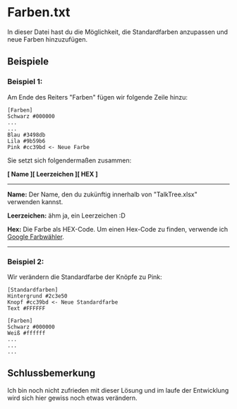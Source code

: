 # Farben.txt

In dieser Datei hast du die Möglichkeit, die Standardfarben anzupassen und neue Farben hinzuzufügen.

## Beispiele

### Beispiel 1:

Am Ende des Reiters "Farben" fügen wir folgende Zeile hinzu:

```
[Farben]
Schwarz #000000
...
...
Blau #3498db
Lila #9b59b6
Pink #cc39bd <- Neue Farbe
```

Sie setzt sich folgendermaßen zusammen:

**[ Name ][ Leerzeichen ][ HEX ]**

---

**Name:**
Der Name, den du zukünftig innerhalb von "TalkTree.xlsx" verwenden kannst.

**Leerzeichen:**
ähm ja, ein Leerzeichen :D

**Hex:**
Die Farbe als HEX-Code. Um einen Hex-Code zu finden, verwende ich [Google Farbwähler](https://g.co/kgs/QjsPT6Y).

---

### Beispiel 2:

Wir verändern die Standardfarbe der Knöpfe zu Pink:

```
[Standardfarben]
Hintergrund #2c3e50
Knopf #cc39bd <- Neue Standardfarbe
Text #FFFFFF

[Farben]
Schwarz #000000
Weiß #ffffff
...
...
...
```

## Schlussbemerkung

Ich bin noch nicht zufrieden mit dieser Lösung und im laufe der Entwicklung wird sich hier gewiss noch etwas verändern.
